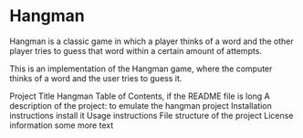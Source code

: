 # Hangman
Hangman is a classic game in which a player thinks of a word and the other player tries to guess that word within a certain amount of attempts.

This is an implementation of the Hangman game, where the computer thinks of a word and the user tries to guess it. 

Project Title Hangman
Table of Contents, if the README file is long
A description of the project: to emulate the hangman project
Installation instructions install it
Usage instructions
File structure of the project
License information some more text

